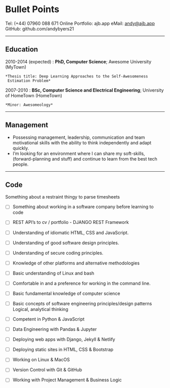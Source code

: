# Bullet Points

Tel: (+44) 07960 088 671 Online Portfolio: ajb.app
eMail: andy@ajb.app GitHub: github.com/andybyers21

---

## Education

2010-2014 (expected)
: **PhD, Computer Science**; Awesome University (MyTown)

    *Thesis title: Deep Learning Approaches to the Self-Awesomeness
     Estimation Problem*

2007-2010
: **BSc, Computer Science and Electrical Engineering**; University of
HomeTown (HomeTown)

    *Minor: Awesomeology*

---

## Management

- Possessing management, leadership, communication and team motivational skills with the ability to think independently and adapt quickly.
- I’m looking for an environment where I can share my soft-skills, (forward-planning and stuff) and continue to learn from the best tech people.

---

## Code

Something about a restraint thingy to parse timesheets

- [ ] Something about working in a software company before learning to code
- [ ] REST API’s to cv / portfolio - DJANGO REST Framework
- [ ] Understanding of idiomatic HTML, CSS and JavaScript.
- [ ] Understanding of good software design principles.
- [ ] Understanding of secure coding principles.
- [ ] Knowledge of other platforms and alternative methodologies
- [ ] Basic understanding of Linux and bash
- [ ] Comfortable in and a preference for working in the command line.

- [ ] Basic fundamental knowledge of computer science
- [ ] Basic concepts of software engineering principles/design patterns Logical, analytical thinking

- [ ] Competent in Python & JavaScript

- [ ] Data Engineering with Pandas & Jupyter
- [ ] Deploying web apps with Django, Jekyll & Netlify
- [ ] Deploying static sites in HTML, CSS & Bootstrap
- [ ] Working on Linux & MacOS
- [ ] Version Control with Git & GitHub
- [ ] Working with Project Management & Business Logic
